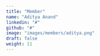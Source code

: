 ```yaml
---
title: "Member"
name: "Aditya Anand"
linkedin: "#"
github: "#"
image: "images/members/aditya.png"
draft: false
weight: 11
---
```


